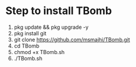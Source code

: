 # Step to install TBomb
1. pkg update && pkg upgrade -y
2. pkg install git
3. git clone https://github.com/msmajhi/TBomb.git
4. cd TBomb
5. chmod +x TBomb.sh
6. ./TBomb.sh
